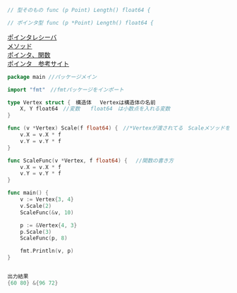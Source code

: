 ```go
// 型そのもの func (p Point) Length() float64 {

// ポインタ型 func (p *Point) Length() float64 {
```

<a href="https://https://github.com/morimotoyuuki111/Go-/blob/main/%E3%83%9D%E3%82%A4%E3%83%B3%E3%82%BF%E3%83%AC%E3%82%B7%E3%83%BC%E3%83%90%E3%81%BE%E3%81%A8%E3%82%81.md/">ポインタレシーバ</a><br>
<a href="https://https://https://github.com/morimotoyuuki111/Go-/blob/main/%E3%83%A1%E3%82%BD%E3%83%83%E3%83%89%E3%81%BE%E3%81%A8%E3%82%81.md/">メソッド</a><br>
<a href="https://https://https://https://github.com/morimotoyuuki111/Go-/blob/main/%E3%83%9D%E3%82%A4%E3%83%B3%E3%82%BF%E3%81%A8%E9%96%A2%E6%95%B0%E3%81%BE%E3%81%A8%E3%82%81.md/">ポインタ、関数</a><br>
<a href="https://qiita.com/tobita0000/items/c6ceca297fd0be99df58">ポインタ　参考サイト</a><br>
```go
package main //パッケージメイン

import "fmt"　//fmtパッケージをインポート

type Vertex struct {　構造体　 Vertexは構造体の名前
	X, Y float64　//変数　　float64　は小数点を入れる変数
}

func (v *Vertex) Scale(f float64) {　//*Vertexが渡されてる　Scaleメソッドを定義
	v.X = v.X * f　
	v.Y = v.Y * f
}

func ScaleFunc(v *Vertex, f float64) {　 //関数の書き方　
	v.X = v.X * f
	v.Y = v.Y * f
}

func main() {
	v := Vertex{3, 4}
	v.Scale(2)
	ScaleFunc(&v, 10)

	p := &Vertex{4, 3}
	p.Scale(3)
	ScaleFunc(p, 8)

	fmt.Println(v, p)
}


出力結果
{60 80} &{96 72}
```
